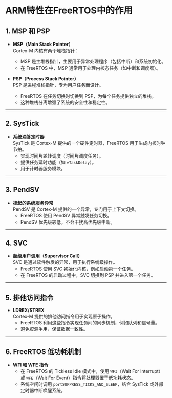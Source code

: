 
# ARM特性在FreeRTOS中的作用

## 1. MSP 和 PSP
- **MSP（Main Stack Pointer）**  
  Cortex-M 内核有两个堆栈指针：
  - MSP 是主堆栈指针，主要用于异常处理程序（包括中断）和系统初始化。
  - 在 FreeRTOS 中，MSP 通常用于处理内核态任务（如中断和调度器）。

- **PSP（Process Stack Pointer）**  
  PSP 是进程堆栈指针，专为用户任务而设计。  
  - FreeRTOS 在任务切换时切换到 PSP，为每个任务提供独立的堆栈。
  - 这种堆栈分离增强了系统的安全性和稳定性。

---

## 2. SysTick
- **系统滴答定时器**  
  SysTick 是 Cortex-M 提供的一个硬件定时器，FreeRTOS 用于生成内核时钟节拍。  
  - 实现时间片轮转调度（时间片调度任务）。
  - 提供任务延时功能（如 `vTaskDelay`）。
  - 用于计时器服务模块。

---

## 3. PendSV
- **挂起的系统服务异常**  
  PendSV 是 Cortex-M 提供的一个异常，专门用于上下文切换。
  - FreeRTOS 使用 PendSV 异常触发任务切换。
  - PendSV 优先级较低，不会干扰高优先级中断。

---

## 4. SVC
- **超级用户调用（Supervisor Call）**  
  SVC 是通过软件触发的异常，用于执行系统级操作。
  - FreeRTOS 使用 SVC 初始化内核，例如启动第一个任务。
  - 在 FreeRTOS 的启动过程中，SVC 切换到 PSP 并进入第一个任务。

---

## 5. 排他访问指令
- **LDREX/STREX**  
  Cortex-M 提供的排他访问指令用于实现原子操作。
  - FreeRTOS 利用这些指令实现任务间的同步机制，例如队列和信号量。
  - 避免资源争用，保证数据一致性。

---

## 6. FreeRTOS 低功耗机制
- **WFI 和 WFE 指令**  
  - 在 FreeRTOS 的 Tickless Idle 模式中，使用 `WFI`（Wait For Interrupt）或 `WFE`（Wait For Event）指令将处理器置于低功耗状态。
  - 系统空闲时调用 `portSUPPRESS_TICKS_AND_SLEEP`，结合 SysTick 或外部定时器中断唤醒系统。
